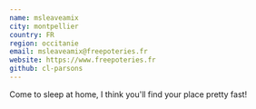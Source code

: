 ```yaml
---
name: msleaveamix
city: montpellier
country: FR
region: occitanie
email: msleaveamix@freepoteries.fr
website: https://www.freepoteries.fr
github: cl-parsons
---
```


Come to sleep at home, I think you'll find your place pretty fast!

